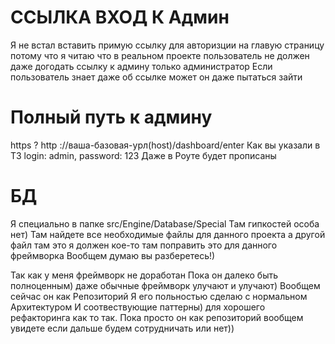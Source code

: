 # ССЫЛКА ВХОД К Админ
Я не встал вставить примую ссылку для авторизции на главую страницу 
потому что я читаю что в реальном проекте пользователь не должен 
даже догодать ссылку к админу только администратор 
Если пользователь знает даже об ссылке может он даже пытаться зайти 

# Полный путь к админу
https ? http ://ваша-базовая-урл(host)/dashboard/enter
Как вы указали в ТЗ login: admin, password: 123 
Даже в Роуте будет прописаны

# БД 
Я специально в папке src/Engine/Database/Special
Там гипкостей особа нет)
Там найдете все необходимые файлы для данного проекта 
а другой файл там это я должен кое-то там поправить это для данного фреймворка
Вообщем думаю вы разберетесь!)

Так как у меня фреймворк не доработан
Пока он далеко быть полноценным) даже обычные фреймворк улучают и улучают)
Вообщем сейчас он как Репозиторий 
Я его польностью сделаю с нормальном Архитектуром И соотвествующие паттерны) для хорошего рефакторинга как то так.
Пока просто он как репозиторий вообщем увидете если дальше будем сотрудничать или нет))

